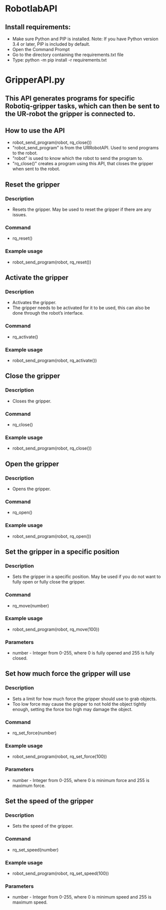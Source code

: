 # RobotlabAPI

## Install requirements:
* Make sure Python and PIP is installed. Note: If you have Python version 3.4 or later, PIP is included by default.
* Open the Command Prompt
* Go to the directory containing the requirements.txt file
* Type: python -m pip install -r requirements.txt


# GripperAPI.py
## This API generates programs for specific Robotiq-gripper tasks, which can then be sent to the UR-robot the gripper is connected to.
		
## How to use the API
* robot_send_program(robot, rq_close())
* "robot_send_program" is from the URRobotAPI. Used to send programs to the robot.
* "robot" is used to know which the robot to send the program to.
* "rq_close()" creates a program using this API, that closes the gripper when sent to the robot.


## Reset the gripper
### 	Description
* Resets the gripper. May be used to reset the gripper if there are any issues.
### Command
* rq_reset()
### Example usage
* robot_send_program(robot, rq_reset())


## Activate the gripper
### 	Description
* Activates the gripper.
* The gripper needs to be activated for it to be used, this can also be done through the robot’s interface.
### Command
* rq_activate()
### Example usage
* robot_send_program(robot, rq_activate()) 
## Close the gripper
### Description
* Closes the gripper.
### Command
* rq_close()
### Example usage
* robot_send_program(robot, rq_close())


## Open the gripper
### Description
* Opens the gripper.
### Command
* rq_open()
### Example usage
* robot_send_program(robot, rq_open())


## Set the gripper in a specific position
### Description
* Sets the gripper in a specific position. May be used if you do not want to fully open or fully close the gripper.
### Command
* rq_move(number)
### Example usage
* robot_send_program(robot, rq_move(100))
### Parameters
* number - Integer from 0-255, where 0 is fully opened and 255 is fully closed.


## Set how much force the gripper will use
### Description
* Sets a limit for how much force the gripper should use to grab objects. 
* Too low force may cause the gripper to not hold the object tightly enough, setting the force too high may damage the object.
### Command
* rq_set_force(number)
### Example usage
* robot_send_program(robot, rq_set_force(100))
### Parameters
* number - Integer from 0-255, where 0 is minimum force and 255 is maximum force.


## Set the speed of the gripper
### Description
* Sets the speed of the gripper.
### Command
* rq_set_speed(number)
### Example usage
* robot_send_program(robot, rq_set_speed(100))
### Parameters
* number - Integer from 0-255, where 0 is minimum speed and 255 is maximum speed.
